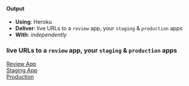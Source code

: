 #### Output
- **Using**: Heroku
- **Deliver**: live URLs to a `review` app, your `staging` & `production` apps
- **With**: *independently*

### live URLs to a `review` app, your `staging` & `production` apps

[Review App](https://imisioluwa-staging-pr-2.herokuapp.com/)		
[Staging App](https://imisioluwa-staging.herokuapp.com/)		
[Production](https://imisioluwa-invertedindex.herokuapp.com/)